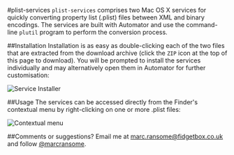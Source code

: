#plist-services
`plist-services` comprises two Mac OS X services for quickly converting property list (.plist) files between XML and binary encodings.  The services are built with Automator and use the command-line `plutil` program to perform the conversion process.

##Installation
Installation is as easy as double-clicking each of the two files that are extracted from the download archive (click the `ZIP` icon at the top of this page to download).  You will be prompted to install the services individually and may alternatively open them in Automator for further customisation:

![Service Installer](http://www.fidgetbox.co.uk/plist-services.png)

##Usage
The services can be accessed directly from the Finder's contextual menu by right-clicking on one or more .plist files:

![Contextual menu](http://www.fidgetbox.co.uk/plist-services_example.png)

##Comments or suggestions?
Email me at [marc.ransome@fidgetbox.co.uk](mailto://marc.ransome@fidgetbox.co.uk) and follow [@marcransome](http://www.twitter.com/marcransome).
